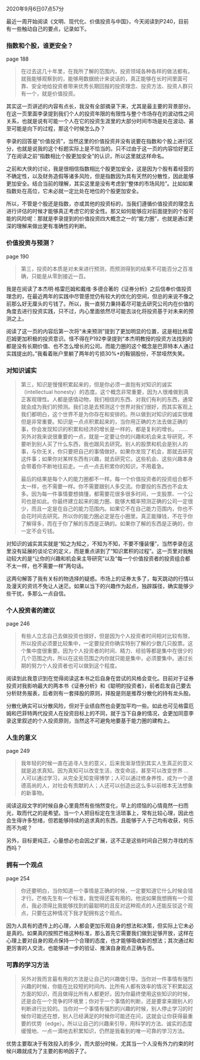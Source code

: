 2020年9月6日07点57分

最近一周开始阅读《文明、现代化、价值投资与中国》，今天阅读到P240，目前有一些触动自己的要点，记录如下。

###  指数和个股，谁更安全？

page 188

> 在过去这几十年里，在我所了解的范围内，投资领域各种各样的做法都有。就我能够观察到的，能够用数据统计来说话的，真正能够在长时间里面可靠、安全地给投资者带来优秀长期回报的投资理念、投资方法、投资人群只有一个，就是价值投资。

其实这一页讲述的内容有点长，我没有全部摘录下来，尤其是最主要的背景部分。在这一页里面李录提到我们个人的投资年限的有限性与整个市场存在的波动性之间关系，也就是说有可能一个人在它的投资生涯里的大部分时间市场是处在波动、甚至可能是向下的过程，那这个时候怎么办？

李录的回答是“价值投资”，当然这里的价值投资并没有说要在指数和个股上进行区分，也就是说我的这个标题实际上是不恰当的。只不过由于这一页的内容恰好更正了在阅读之前“指数相比个股更加安全”的认识，所以这里就这样命名。

之前和大侠的讨论，我是很相信指数相比个股更加安全，这是因为个股有着经营的不确定性，以及财务造假等诸多风险，但是指数因为具有天然的分散性，因此能够更加安全。结合当前的理解，其实这里是没有考虑到“整体的市场风险”。比如如果指数处在高位，它未必就一定比处在地位的个股更加安全。

所以，不管是个股还是指数，亦或其他的投资标的，当我们遵循价值投资的理念去进行评估的时候才能够真正考虑它的安全性。那又如何能够应对前面提到的个股可能的风险呢：那就是李录提到的价值投资四大概念之一的“能力圈”，也就是通过更深的理解来做出更有准确性的判断。


### 价值投资与预测？

page 190

> 第三，投资的本质是对未来进行预测，而预测得到的结果不可能百分之百准确，只能是从零到接近一百。

我是在阅读了本杰明·格雷厄姆和戴维·多德合著的《证券分析》之后信奉价值投资理念的，在最近两年的实践中尽管感觉仍有较大的优化的空间，但总的来说不像之前那么好无厘头的亏钱了。所以，我一直努力秉持着尽可能去研究公司内在价值的角度去进行投资实践，只不过，内心里面依然尽可能去淡化将投资基于对未来的预测之上。

阅读了这一页的内容后第一次将“未来预测”提到了更加明显的位置，这是相比格雷厄姆更加积极的投资意识。怪不得在P192李录提到“本杰明教授的投资方法找到的都是没有长期价值、也不怎么增长的公司。而能力圈的这个概念是巴菲特本人通过实践提出的。”我看着账户里躺了两年的亏损30%+的鞍钢股份，不禁哑然失笑。

### 对知识诚实

> 第三，知识是慢慢积累起来的，但是你必须一直抱有对知识的诚实（intellectual honesty）的态度。这个概念非常重要，因为人很难做到真正客观理性。人都是感情动物，我们相信的东西、对我们有利的东西，通常就会成为我们的预测。我们总是去预测这个世界对我们很好，而其实客观上我们都明白，这个世界不是为你存在和安排的。所以做到对知识的诚实很难但是非常重要。知识是一点点积累起来的，当你用正确的方法去做正确的事，你会发现知识的积累和经济的增长是一样的，都是复利的增长。
> ......
> 另外对我来说很重要的一点，就是一定要让你的兴趣和机会来主导研究，不要听到别人买了什么东西，我也跟风去研究。别人的股票和机会是别人的事，与你无关，你只要把自己的事情做好。如果你发现了机会，那就去研究这件事；如果你对某样东西有兴趣，就去研究它。这些机会、这些兴趣本身会带着你不断地往前走。一点一点去积累你的知识，不用着急。
>
> 最后的结果是每个人的能力圈都不一样。每一个价值投资者的投资组合都不太一样，也不需要一样。你不需要跟别人多交流。你要投的东西也不会太多。因为每一件事情要想搞懂，都需要花很多很多时间，一支股票、一个公司也是如此。你最终建立起来的能力圈、能够大概率预测正确的公司一定很少，而且一定是在自己的能力范围内。如果它不在自己能力范围内，你也不会花时间去研究。所以你的能力圈必定是在小圈里。真正能赚钱，不在于你了解得多，而在于你了解的东西是正确的。如果你了解的东西是正确的，你一定不会亏钱。

对知识的诚实其实就是“知之为知之，不知为不知，不要不懂装懂”，当然李录在这里没有延展的谈论它的定义，而是重点讲到了“知识累积的过程”。这一页里对我触动较大的是“让你的兴趣和机会来主导研究”以及“每一个价值投资者的投资组合都不太一样，也不需要一样”两句话。

这两句解答了我有关标的物选择的疑惑。市场上的证券太多了，每天跳动的行情以及漫天的资讯不免让人迷茫。如果以当下的兴趣作为起点，独辟蹊径，确实能够少些干扰，多那么一点自信。


### 个人投资者的建议

page 246

> 有些人立志自己去做投资也很好，但是因为个人投资者时间相对比较有限，所以投资必须要比较集中，一定要投资你确实特别了解的少数几只股票。这个集中度很重要。因为个人投资者的时间、精力、经验等都是集中在很少的几个范围之内，所以在这些范围之内你就只能是集中，必须要集中。通过长期的努力个人投资者也可以做到这个程度。

阅读到此我意识到在觉得阅读这本书之后自身在尝试的风格会变化。目前对于证券投资对我影响最大的两本书《证券分析》和《聪明的投资者》，前者启发自己要去分析财务报表，后者则有一套择股的原则，择股是则是推荐分散化的持有龙头股。

分散化确实可以分散风险，但对于业绩自然也会更加平均一些。如此也可见格雷厄姆和巴菲特两代投资人在投资目标上的不同，就于当下自身的情况，会更加同意李录这里叙述的个人投资原则，当然这不可避免地要基于能力圈的建构上。


### 人生的意义

page 249

> 我年轻的时候一直在追寻人生的意义，后来我渐渐悟到其实人生真正的意义就是追求真知。因为真知可以改变生活，改变命运，甚至可以改变世界 ... 人可以通过学习，从完全无知变得博学；人可以通过修身养性，成为一个道德高尚的人，对社会有贡献的人；人还可以创造出这么多以前根本无法想象的新事物。

阅读这段文字的时候自身心里竟然有些悄然变化，早上的烦恼的心情竟然一扫而光，取而代之的是希望。当一个人把目标定在生活琐事上，常有比较心理，因此也会生得许多愁绪，但若能够持续的追求真的东西，且能够于人于己均有收获，何乐而不为呢？

另外，目标更纯正，心量想必也会因之扩展，这不正是这些时间自己努力寻找的东西吗？


### 拥有一个观点

page 254

> 你还要明白，当你知道一个事情是正确的时候，一定要知道它什么时候会错才行。芒格先生有一个标准，我觉得还蛮有用的。他说如果我想拥有一个观点，我必须得比我能够找到的最聪明的且反对这种观点的人还能反驳这个观点，只要在这种情况下我才配拥有这个观点。

因为人具有的遗传上的心理，人都会更加乐观自身的想法和决策，但实际上它未必是真的。如果真的按照芒格这种标准，那么首先它需要我们做到足够开放，这样在心理上要对自身的观点保持一个合理的态度，也才能够吸收新的想法；其次通过和更厉害的人交流，也能够进一步的验证、推演自身观点正确与否。


### 可靠的学习方法

> 另外对我而言最有用的方法是让自己的兴趣做引导。当你对一件事情有强烈兴趣的时候，你能在比较短的时间内、比所有人都有效率的情况下积累起这方面的知识，而且做得比所有人都更好。因为你最终使用这些知识的时候，还是会在一个竞争的环境里；你对于一个事情的判断，还是要拿来跟别人的判断进行比较的。当你对一个事情有强烈的兴趣的时候，别人停止学习的时候你可能还在想，别人已经满足的时候你可能还在问，这就会让你获得最重要的优势（edge）。所以让自己的兴趣来引导，用科学的方法、诚实的态度缓慢地、一点一滴地去积累知识，仍然是我看到的唯一可靠的学习方法。

优势主要取决于有效投入的多少，而大部分时候，尤其当一个人没有外力约束的时候兴趣就成为了主要的影响因子了。
